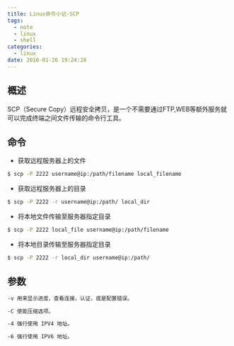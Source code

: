 ```yaml
---
title: Linux命令小记-SCP
tags:
  - note
  - linux
  - shell
categories:
  - linux
date: 2016-01-26 19:24:28
---
```



## 概述 ##
SCP（Secure Copy）远程安全拷贝，是一个不需要通过FTP,WEB等额外服务就可以完成终端之间文件传输的命令行工具。

## 命令 ##
* 获取远程服务器上的文件

``` bash
$ scp -P 2222 username@ip:/path/filename local_filename
```

* 获取远程服务器上的目录

``` bash
$ scp -P 2222 -r username@ip:/path/ local_dir
```

* 将本地文件传输至服务器指定目录

``` bash
$ scp -P 2222 local_file username@ip:/path/filename
```

* 将本地目录传输至服务器指定目录

``` bash
$ scp -P 2222 -r local_dir username@ip:/path/
```

## 参数 ##

``` bash
-v 用来显示进度，查看连接，认证，或是配置错误。

-C 使能压缩选项。

-4 强行使用 IPV4 地址。

-6 强行使用 IPV6 地址。
```

